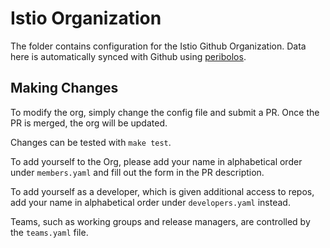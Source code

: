 # Istio Organization

The folder contains configuration for the Istio Github Organization. Data here is automatically synced with Github using [peribolos](https://github.com/kubernetes/test-infra/tree/master/prow/cmd/peribolos).

## Making Changes

To modify the org, simply change the config file and submit a PR. Once the PR is merged, the org will be updated.

Changes can be tested with `make test`.

To add yourself to the Org, please add your name in alphabetical order under `members.yaml` and fill out the form in the PR description.

To add yourself as a developer, which is given additional access to repos, add your name in alphabetical order under `developers.yaml` instead.

Teams, such as working groups and release managers, are controlled by the `teams.yaml` file.
